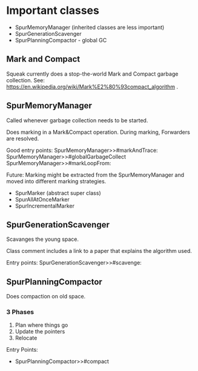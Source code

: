 # Important classes
- SpurMemoryManager (inherited classes are less important)
- SpurGenerationScavenger
- SpurPlanningCompactor - global GC

## Mark and Compact
Squeak currently does a stop-the-world Mark and Compact garbage collection.
See: https://en.wikipedia.org/wiki/Mark%E2%80%93compact_algorithm .

## SpurMemoryManager
Called whenever garbage collection needs to be started.

Does marking in a Mark&Compact operation.
During marking, Forwarders are resolved.

Good entry points:
SpurMemoryManager>>#markAndTrace:
SpurMemoryManager>>#globalGarbageCollect
SpurMemoryManager>>#markLoopFrom:

Future: Marking might be extracted from the SpurMemoryManager and moved into different marking strategies.
- SpurMarker (abstract super class)
- SpurAllAtOnceMarker
- SpurIncrementalMarker

## SpurGenerationScavenger
Scavanges the young space.

Class comment includes a link to a paper that explains the algorithm used.

Entry points:
SpurGenerationScavenger>>#scavenge:

## SpurPlanningCompactor
Does compaction on old space.

### 3 Phases
1. Plan where things go
2. Update the pointers
3. Relocate

Entry Points:
- SpurPlanningCompactor>>#compact
